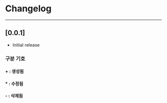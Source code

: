 # Changelog

---

## [0.0.1]

- Initial release

### 구분 기호

#### **\+** : 생성됨

#### **\*** : 수정됨

#### **\-** : 삭제됨
